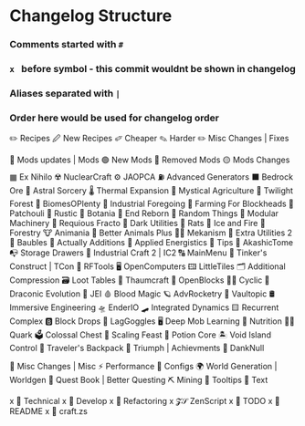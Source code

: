 # Changelog Structure

### Comments started with `#`
### `x ` before symbol - this commit wouldnt be shown in changelog
### Aliases separated with `|`

### Order here would be used for changelog order


✏️ Recipes
  🖉 New Recipes
  ✐ Cheaper
  ✎ Harder
  ✏ Misc Changes | Fixes

🔵 Mods updates | Mods
  🟢 New Mods
  🔴 Removed Mods
  🟡 Mods Changes
  ▦ Ex Nihilo
  ☢️ NuclearCraft
  ⚙️ JAOPCA
  ⛽ Advanced Generators
  ⬛ Bedrock Ore
  🌠 Astral Sorcery
  🌡️ Thermal Expansion
  🌱 Mystical Agriculture
  🌳 Twilight Forest
  🌴 BiomesOPlenty
  🌸 Industrial Foregoing
  🌾 Farming For Blockheads
  🌿 Patchouli
  🍁 Rustic
  🍃 Botania
  🍇 End Reborn
  🎲 Random Things
  🏦 Modular Machinery
  🏪 Requious Fracto
  🏴 Dark Utilities
  🐀 Rats
  🐉 Ice and Fire
  🐝 Forestry
  🐮 Animania
  🐻 Better Animals Plus
  👨‍🏭 Mekanism
  👿 Extra Utilities 2
  💍 Baubles
  💼 Actually Additions
  💽 Applied Energistics
  📑 Tips
  📙 AkashicTome
  📭 Storage Drawers
  🔌 Industrial Craft 2 | IC2
  🔠 MainMenu
  🔨 Tinker's Construct | TCon
  🔩 RFTools
  🖥 OpenComputers
  🖽 LittleTiles
  🗂️ Additional Compression
  🗃️ Loot Tables
  🦯 Thaumcraft
  🧃 OpenBlocks
  🧙‍♂️ Cyclic
  🧬 Draconic Evolution
  🧻 JEI
  🩸 Blood Magic
  🪐 AdvRocketry
  🚄 Vaultopic
  🛢️ Immersive Engineering
  🛸 EnderIO
  🛹 Integrated Dynamics
  🟨 Recurrent Complex
  🅱 Block Drops
  🥽 LagGoggles
  🖥️ Deep Mob Learning
  🍹 Nutrition
  🙋‍♀️ Quark
  🗳️ Colossal Chest
  🍗 Scaling Feast
  🍯 Potion Core
  🏝️ Void Island Control
  🎒 Traveler's Backpack
  🛂 Triumph | Achievments
  🍱 DankNull

🔄 Misc Changes | Misc
  ⚡ Performance
  🧩 Configs
  🌍 World Generation | Worldgen
  📖 Quest Book | Better Questing
  ⛏️ Mining
  📑 Tooltips
  📜 Text

x 🧱 Technical
  x 🚧 Develop
  x 🧹 Refactoring
  x 𝓩𝒮 ZenScript
  x 📝 TODO
  x 📃 README
  x 🧮 craft.zs